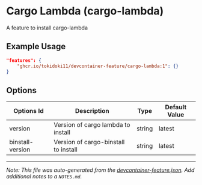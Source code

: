 
# Cargo Lambda (cargo-lambda)

A feature to install cargo-lambda

## Example Usage

```json
"features": {
    "ghcr.io/tokidoki11/devcontainer-feature/cargo-lambda:1": {}
}
```

## Options

| Options Id | Description | Type | Default Value |
|-----|-----|-----|-----|
| version | Version of cargo lambda to install | string | latest |
| binstall-version | Version of cargo-binstall to install | string | latest |



---

_Note: This file was auto-generated from the [devcontainer-feature.json](https://github.com/tokidoki11/devcontainer-feature/blob/main/src/cargo-lambda/devcontainer-feature.json).  Add additional notes to a `NOTES.md`._
